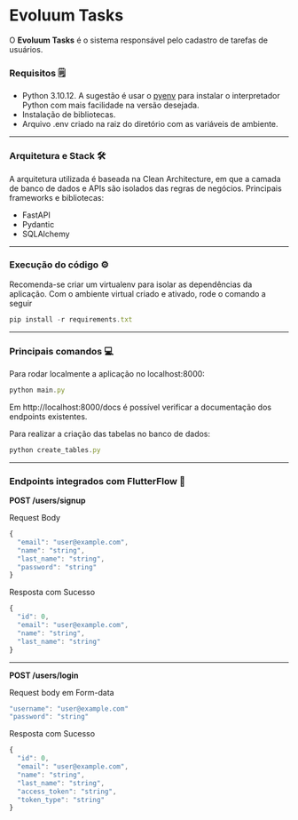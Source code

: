 # Evoluum Tasks

O **Evoluum Tasks** é o sistema responsável pelo cadastro de tarefas de usuários.

### Requisitos 🗒️

- Python 3.10.12. A sugestão é usar o [pyenv](https://github.com/pyenv/pyenv) para instalar o interpretador Python com mais facilidade na versão desejada.
- Instalação de bibliotecas.
- Arquivo .env criado na raiz do diretório com as variáveis de ambiente.

---

### Arquitetura e Stack 🛠️

A arquitetura utilizada é baseada na Clean Architecture, em que a camada de banco de dados e APIs são isolados das regras de negócios. 
Principais frameworks e bibliotecas:

- FastAPI
- Pydantic
- SQLAlchemy

---

### Execução do código ⚙️

Recomenda-se criar um virtualenv para isolar as dependências da aplicação. Com o ambiente virtual criado e ativado, rode o comando a seguir

```jsx
pip install -r requirements.txt
```

---


### Principais comandos 💻

Para rodar localmente a aplicação no localhost:8000:

```jsx
python main.py
```

Em http://localhost:8000/docs é possível verificar a documentação dos endpoints existentes.

Para realizar a criação das tabelas no banco de dados:

```jsx
python create_tables.py
```


---


### Endpoints integrados com FlutterFlow 🔄

**POST /users/signup**

Request Body
```jsx
{
  "email": "user@example.com",
  "name": "string",
  "last_name": "string",
  "password": "string"
}
```

Resposta com Sucesso

```jsx
{
  "id": 0,
  "email": "user@example.com",
  "name": "string",
  "last_name": "string"
}
```

---


**POST /users/login**

Request body em Form-data
```jsx
"username": "user@example.com"
"password": "string"
```

Resposta com Sucesso

```jsx
{
  "id": 0,
  "email": "user@example.com",
  "name": "string",
  "last_name": "string",
  "access_token": "string",
  "token_type": "string"
}
```
